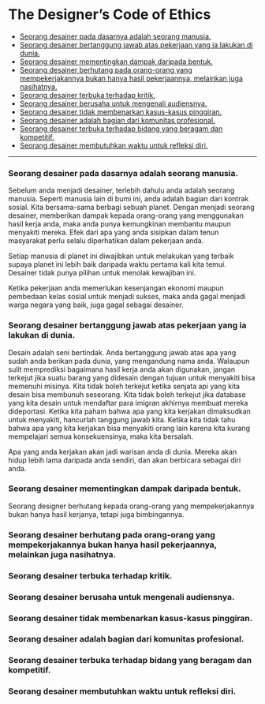 # The Designer’s Code of Ethics

* [Seorang desainer pada dasarnya adalah seorang manusia.](#seorang-desainer-pada-dasarnya-adalah-seorang-manusia)
* [Seorang desainer bertanggung jawab atas pekerjaan yang ia lakukan di dunia.](#seorang-desainer-bertanggung-jawab-atas-pekerjaan-yang-ia-lakukan-di-dunia)
* [Seorang desainer mementingkan dampak daripada bentuk.](#seorang-desainer-mementingkan-dampak-daripada-bentuk)
* [Seorang desainer berhutang pada orang-orang yang mempekerjakannya bukan hanya hasil pekerjaannya, melainkan juga nasihatnya.](#seorang-desainer-berhutang-pada-orang-orang-yang-mempekerjakannya-bukan-hanya-hasil-pekerjaannya,-melainkan-juga-nasihatnya)
* [Seorang desainer terbuka terhadap kritik.](#seorang-desainer-terbuka-terhadap-kritik)
* [Seorang desainer berusaha untuk mengenali audiensnya.](#seorang-desainer-berusaha-untuk-mengenali-audiensnya)
* [Seorang desainer tidak membenarkan kasus-kasus pinggiran.](#seorang-desainer-tidak-membenarkan-kasus-kasus-pinggiran)
* [Seorang desainer adalah bagian dari komunitas profesional.](#seorang-desainer-adalah-bagian-dari-komunitas-profesional)
* [Seorang desainer terbuka terhadap bidang yang beragam dan kompetitif.](#seorang-desainer-terbuka-terhadap-bidang-yang-beragam-dan-kompetitif)
* [Seorang desainer membutuhkan waktu untuk refleksi diri.](#seorang-desainer-membutuhkan-waktu-untuk-refleksi-diri)

***

### Seorang desainer pada dasarnya adalah seorang manusia.
Sebelum anda menjadi desainer, terlebih dahulu anda adalah seorang manusia. Seperti manusia lain di bumi ini, anda adalah bagian dari kontrak sosial. Kita bersama-sama berbagi sebuah planet. Dengan menjadi seorang desainer, memberikan dampak kepada orang-orang yang menggunakan hasil kerja anda, maka anda punya kemungkinan membantu maupun menyakiti mereka. Efek dari apa yang anda sisipkan dalam tenun masyarakat perlu selalu diperhatikan dalam pekerjaan anda.

Setiap manusia di planet ini diwajibkan untuk melakukan yang terbaik supaya planet ini lebih baik daripada waktu pertama kali kita temui. Desainer tidak punya pilihan untuk menolak kewajiban ini.

Ketika pekerjaan anda memerlukan kesenjangan ekonomi maupun pembedaan kelas sosial untuk menjadi sukses, maka anda gagal menjadi warga negara yang baik, juga gagal sebagai desainer.

### Seorang desainer bertanggung jawab atas pekerjaan yang ia lakukan di dunia.
Desain adalah seni bertindak. Anda bertanggung jawab atas apa yang sudah anda berikan pada dunia, yang mengandung nama anda. Walaupun sulit memprediksi bagaimana hasil kerja anda akan digunakan, jangan terkejut jika suatu barang yang didesain dengan tujuan untuk menyakiti bisa memenuhi misinya. Kita tidak boleh terkejut ketika senjata api yang kita desain bisa membunuh seseorang. Kita tidak boleh terkejut jika database yang kita desain untuk mendaftar para imigran akhirnya membuat mereka dideportasi. Ketika kita paham bahwa apa yang kita kerjakan dimaksudkan untuk menyakiti, hancurlah tanggung jawab kita. Ketika kita tidak tahu bahwa apa yang kita kerjakan bisa menyakiti orang lain karena kita kurang mempelajari semua konsekuensinya, maka kita bersalah.

Apa yang anda kerjakan akan jadi warisan anda di dunia. Mereka akan hidup lebih lama daripada anda sendiri, dan akan berbicara sebagai diri anda.

### Seorang desainer mementingkan dampak daripada bentuk.
Seorang designer berhutang kepada orang-orang yang mempekerjakannya bukan hanya hasil kerjanya, tetapi juga bimbingannya.

### Seorang desainer berhutang pada orang-orang yang mempekerjakannya bukan hanya hasil pekerjaannya, melainkan juga nasihatnya.

### Seorang desainer terbuka terhadap kritik.

### Seorang desainer berusaha untuk mengenali audiensnya.

### Seorang desainer tidak membenarkan kasus-kasus pinggiran.

### Seorang desainer adalah bagian dari komunitas profesional.

### Seorang desainer terbuka terhadap bidang yang beragam dan kompetitif.

### Seorang desainer membutuhkan waktu untuk refleksi diri.
